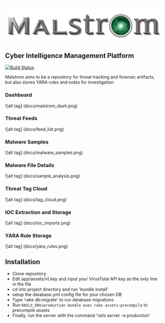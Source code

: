 ![alt tag](app/assets/images/Malstrom.png)  

Cyber Intelligence Management Platform
---------
[![Build Status](https://travis-ci.org/byt3smith/malstrom.svg?branch=master)](https://travis-ci.org/byt3smith/malstrom)

Malstrom aims to be a repository for threat tracking and forensic artifacts, but also stores YARA rules and notes for investigation


### Dashboard
![alt tag] (docs/malstrom_dash.png)
### Threat Feeds
![alt tag] (docs/feed_list.png)
### Malware Samples
![alt tag] (docs/malware_samples.png)
### Malware File Details
![alt tag] (docs/sample_analysis.png)
### Threat Tag Cloud
![alt tag] (docs/tag_cloud.png)
### IOC Extraction and Storage
![alt tag] (docs/ioc_imports.png)
### YARA Rule Storage
![alt tag] (docs/yara_rules.png)

Installation
---------
* Clone repository
* Edit app/assets/vt.key and input your VirusTotal API key as the only line in the file
* cd into project directory and run 'bundle install'
* setup the database.yml config file for your chosen DB
* Type 'rake db:migrate' to run database migrations
* Run 
`RAILS_ENV=production bundle exec rake assets:precompile` to precompile assets
* Finally, run the server with the command 'rails server -e production'

